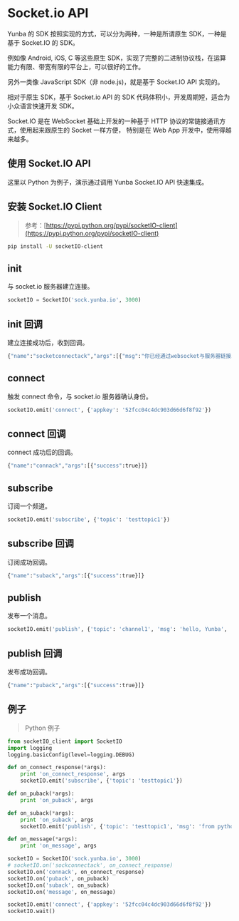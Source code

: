 # Socket.io API

Yunba 的 SDK 按照实现的方式，可以分为两种，一种是所谓原生 SDK，一种是基于 Socket.IO 的 SDK。

例如像 Android, iOS, C 等这些原生 SDK，实现了完整的二进制协议栈，在运算能力有限、带宽有限的平台上，可以很好的工作。

另外一类像 JavaScript SDK（非 node.js)，就是基于 Socket.IO API 实现的。

相对于原生 SDK，基于 Socket.io API 的 SDK 代码体积小，开发周期短，适合为小众语言快速开发 SDK。

Socket.IO 是在 WebSocket 基础上开发的一种基于 HTTP 协议的常链接通讯方式，使用起来跟原生的 Socket 一样方便，
特别是在 Web App 开发中，使用得越来越多。

## 使用 Socket.IO API

这里以 Python 为例子，演示通过调用 Yunba Socket.IO API 快速集成。

## 安装 Socket.IO Client

> 参考：[https://pypi.python.org/pypi/socketIO-client](https://pypi.python.org/pypi/socketIO-client)

```bash
pip install -U socketIO-client
```

## init
与 socket.io 服务器建立连接。

```python
socketIO = SocketIO('sock.yunba.io', 3000)

```
## init 回调
建立连接成功后，收到回调。

```python
{"name":"socketconnectack","args":[{"msg":"你已经通过websocket与服务器链接上。"}]}
```

## connect
触发 connect 命令，与 socket.io 服务器确认身份。

```python
socketIO.emit('connect', {'appkey': '52fcc04c4dc903d66d6f8f92'})
```

## connect 回调
connect 成功后的回调。

```python
{"name":"connack","args":[{"success":true}]}
```

## subscribe

订阅一个频道。

```python
socketIO.emit('subscribe', {'topic': 'testtopic1'})
```

## subscribe 回调

订阅成功回调。

```python
{"name":"suback","args":[{"success":true}]}
```

## publish

发布一个消息。

```python
socketIO.emit('publish', {'topic': 'channel1', 'msg': 'hello, Yunba', 'qos': 1})
```

## publish 回调

发布成功回调。

```python
{"name":"puback","args":[{"success":true}]}
```

## 例子

> Python 例子

```python
from socketIO_client import SocketIO
import logging
logging.basicConfig(level=logging.DEBUG)

def on_connect_response(*args):
    print 'on_connect_response', args
    socketIO.emit('subscribe', {'topic': 'testtopic1'})

def on_puback(*args):
    print 'on_puback', args

def on_suback(*args):
    print 'on_suback', args
    socketIO.emit('publish', {'topic': 'testtopic1', 'msg': 'from python', 'qos': 1})

def on_message(*args):
    print 'on_message', args

socketIO = SocketIO('sock.yunba.io', 3000)
# socketIO.on('sockconnectack', on_connect_response)
socketIO.on('connack', on_connect_response)
socketIO.on('puback', on_puback)
socketIO.on('suback', on_suback)
socketIO.on('message', on_message)

socketIO.emit('connect', {'appkey': '52fcc04c4dc903d66d6f8f92'})
socketIO.wait()
```
